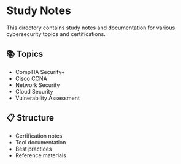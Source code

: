 # Study Notes

This directory contains study notes and documentation for various cybersecurity topics and certifications.

## 📚 Topics
- CompTIA Security+
- Cisco CCNA
- Network Security
- Cloud Security
- Vulnerability Assessment

## 📋 Structure
- Certification notes
- Tool documentation
- Best practices
- Reference materials 